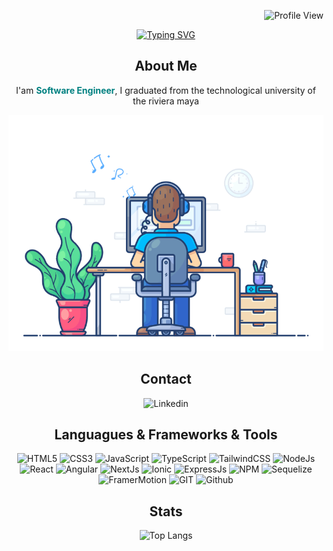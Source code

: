<div  align="right">

![Profile View](https://komarev.com/ghpvc/?username=Urias-Perez&color=008080)

</div>

<div align="center">

[![Typing SVG](https://readme-typing-svg.demolab.com?font=Montserrat&weight=500&size=23&duration=3000&pause=1000&color=008080&center=true&vCenter=true&random=false&width=435&lines=Hi%2C+There;I'm+Urias;Software+Engineer)](https://git.io/typing-svg)

<h2>About Me</h2>
<p>I'am <span style="color: teal; font-weight: bold">Software Engineer</span>, I graduated from the technological university of the riviera maya</p>

![Developer Time](developer-time.gif)

<h2>Contact</h2>

![Linkedin](https://img.shields.io/badge/LinkedIn-0077B5?style=for-the-badge&logo=linkedin&logoColor=white)

<h2 align="center">Languagues & Frameworks & Tools</h2> 

![HTML5](https://img.shields.io/badge/HTML5-E34F26?style=for-the-badge&logo=html5&logoColor=white)
![CSS3](https://img.shields.io/badge/CSS3-1572B6?style=for-the-badge&logo=css3&logoColor=white)
![JavaScript](https://img.shields.io/badge/JavaScript-323330?style=for-the-badge&logo=javascript&logoColor=F7DF1E)
![TypeScript ](https://img.shields.io/badge/TypeScript-007ACC?style=for-the-badge&logo=typescript&logoColor=white)
![TailwindCSS](https://img.shields.io/badge/Tailwind_CSS-38B2AC?style=for-the-badge&logo=tailwind-css&logoColor=white)
![NodeJs](https://img.shields.io/badge/Node%20js-339933?style=for-the-badge&logo=nodedotjs&logoColor=white)
![React](https://img.shields.io/badge/React-20232A?style=for-the-badge&logo=react&logoColor=61DAFB)
![Angular](https://img.shields.io/badge/Angular-DD0031?style=for-the-badge&logo=angular&logoColor=white)
![NextJs](https://img.shields.io/badge/next%20js-000000?style=for-the-badge&logo=nextdotjs&logoColor=white)
![Ionic](https://img.shields.io/badge/Ionic-3880FF?style=for-the-badge&logo=ionic&logoColor=white)
![ExpressJs](https://img.shields.io/badge/Express%20js-000000?style=for-the-badge&logo=express&logoColor=white)
![NPM](https://img.shields.io/badge/npm-CB3837?style=for-the-badge&logo=npm&logoColor=white)
![Sequelize](https://img.shields.io/badge/Sequelize-52B0E7?style=for-the-badge&logo=Sequelize&logoColor=white)
![FramerMotion](https://img.shields.io/badge/Framer-black?style=for-the-badge&logo=framer&logoColor=blue)
![GIT](https://img.shields.io/badge/GIT-E44C30?style=for-the-badge&logo=git&logoColor=white)
![Github](https://img.shields.io/badge/GitHub-100000?style=for-the-badge&logo=github&logoColor=white)

<h2 align="center">Stats</h2>

![Top Langs](https://github-readme-stats.vercel.app/api/top-langs/?username=Urias-Perez&layout=compact)

</div>

